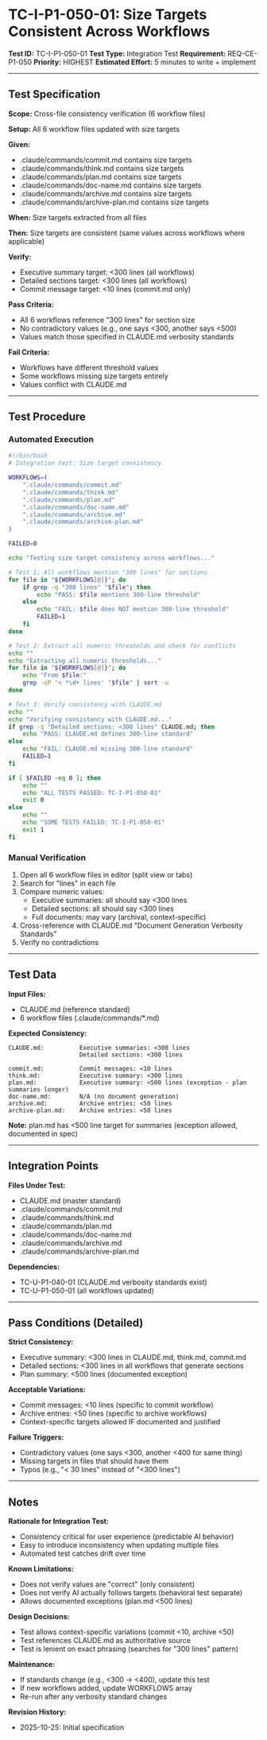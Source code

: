 # TC-I-P1-050-01: Size Targets Consistent Across Workflows

**Test ID:** TC-I-P1-050-01
**Test Type:** Integration Test
**Requirement:** REQ-CE-P1-050
**Priority:** HIGHEST
**Estimated Effort:** 5 minutes to write + implement

---

## Test Specification

**Scope:** Cross-file consistency verification (6 workflow files)

**Setup:** All 6 workflow files updated with size targets

**Given:**
- .claude/commands/commit.md contains size targets
- .claude/commands/think.md contains size targets
- .claude/commands/plan.md contains size targets
- .claude/commands/doc-name.md contains size targets
- .claude/commands/archive.md contains size targets
- .claude/commands/archive-plan.md contains size targets

**When:** Size targets extracted from all files

**Then:** Size targets are consistent (same values across workflows where applicable)

**Verify:**
- Executive summary target: <300 lines (all workflows)
- Detailed sections target: <300 lines (all workflows)
- Commit message target: <10 lines (commit.md only)

**Pass Criteria:**
- All 6 workflows reference "300 lines" for section size
- No contradictory values (e.g., one says <300, another says <500)
- Values match those specified in CLAUDE.md verbosity standards

**Fail Criteria:**
- Workflows have different threshold values
- Some workflows missing size targets entirely
- Values conflict with CLAUDE.md

---

## Test Procedure

### Automated Execution

```bash
#!/bin/bash
# Integration test: Size target consistency

WORKFLOWS=(
    ".claude/commands/commit.md"
    ".claude/commands/think.md"
    ".claude/commands/plan.md"
    ".claude/commands/doc-name.md"
    ".claude/commands/archive.md"
    ".claude/commands/archive-plan.md"
)

FAILED=0

echo "Testing size target consistency across workflows..."

# Test 1: All workflows mention "300 lines" for sections
for file in "${WORKFLOWS[@]}"; do
    if grep -q "300 lines" "$file"; then
        echo "PASS: $file mentions 300-line threshold"
    else
        echo "FAIL: $file does NOT mention 300-line threshold"
        FAILED=1
    fi
done

# Test 2: Extract all numeric thresholds and check for conflicts
echo ""
echo "Extracting all numeric thresholds..."
for file in "${WORKFLOWS[@]}"; do
    echo "From $file:"
    grep -oP '< *\d+ lines' "$file" | sort -u
done

# Test 3: Verify consistency with CLAUDE.md
echo ""
echo "Verifying consistency with CLAUDE.md..."
if grep -q "Detailed sections: <300 lines" CLAUDE.md; then
    echo "PASS: CLAUDE.md defines 300-line standard"
else
    echo "FAIL: CLAUDE.md missing 300-line standard"
    FAILED=1
fi

if [ $FAILED -eq 0 ]; then
    echo ""
    echo "ALL TESTS PASSED: TC-I-P1-050-01"
    exit 0
else
    echo ""
    echo "SOME TESTS FAILED: TC-I-P1-050-01"
    exit 1
fi
```

### Manual Verification

1. Open all 6 workflow files in editor (split view or tabs)
2. Search for "lines" in each file
3. Compare numeric values:
   - Executive summaries: all should say <300 lines
   - Detailed sections: all should say <300 lines
   - Full documents: may vary (archival, context-specific)
4. Cross-reference with CLAUDE.md "Document Generation Verbosity Standards"
5. Verify no contradictions

---

## Test Data

**Input Files:**
- CLAUDE.md (reference standard)
- 6 workflow files (.claude/commands/*.md)

**Expected Consistency:**
```
CLAUDE.md:          Executive summaries: <300 lines
                    Detailed sections: <300 lines

commit.md:          Commit messages: <10 lines
think.md:           Executive summary: <300 lines
plan.md:            Executive summary: <500 lines (exception - plan summaries longer)
doc-name.md:        N/A (no document generation)
archive.md:         Archive entries: <50 lines
archive-plan.md:    Archive entries: <50 lines
```

**Note:** plan.md has <500 line target for summaries (exception allowed, documented in spec)

---

## Integration Points

**Files Under Test:**
- CLAUDE.md (master standard)
- .claude/commands/commit.md
- .claude/commands/think.md
- .claude/commands/plan.md
- .claude/commands/doc-name.md
- .claude/commands/archive.md
- .claude/commands/archive-plan.md

**Dependencies:**
- TC-U-P1-040-01 (CLAUDE.md verbosity standards exist)
- TC-U-P1-050-01 (all workflows updated)

---

## Pass Conditions (Detailed)

**Strict Consistency:**
- Executive summary: <300 lines in CLAUDE.md, think.md, commit.md
- Detailed sections: <300 lines in all workflows that generate sections
- Plan summary: <500 lines (documented exception)

**Acceptable Variations:**
- Commit messages: <10 lines (specific to commit workflow)
- Archive entries: <50 lines (specific to archive workflows)
- Context-specific targets allowed IF documented and justified

**Failure Triggers:**
- Contradictory values (one says <300, another <400 for same thing)
- Missing targets in files that should have them
- Typos (e.g., "< 30 lines" instead of "<300 lines")

---

## Notes

**Rationale for Integration Test:**
- Consistency critical for user experience (predictable AI behavior)
- Easy to introduce inconsistency when updating multiple files
- Automated test catches drift over time

**Known Limitations:**
- Does not verify values are "correct" (only consistent)
- Does not verify AI actually follows targets (behavioral test separate)
- Allows documented exceptions (plan.md <500 lines)

**Design Decisions:**
- Test allows context-specific variations (commit <10, archive <50)
- Test references CLAUDE.md as authoritative source
- Test is lenient on exact phrasing (searches for "300 lines" pattern)

**Maintenance:**
- If standards change (e.g., <300 → <400), update this test
- If new workflows added, update WORKFLOWS array
- Re-run after any verbosity standard changes

**Revision History:**
- 2025-10-25: Initial specification
